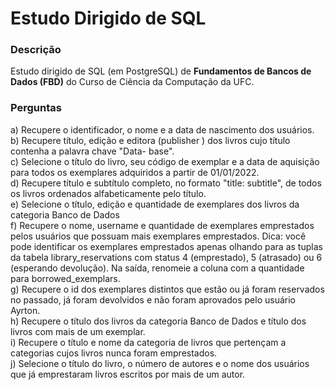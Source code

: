 # Estudo Dirigido de SQL

### Descrição

<p>Estudo dirigido de SQL (em PostgreSQL) de <b>Fundamentos de Bancos de Dados (FBD)</b> do Curso de Ciência da Computação da UFC. </p>

### Perguntas

a) Recupere o identificador, o nome e a data de nascimento dos usuários. <br>
b) Recupere título, edição e editora (publisher ) dos livros cujo título contenha a palavra chave "Data-
base". <br>
c) Selecione o título do livro, seu código de exemplar e a data de aquisição para todos os exemplares
adquiridos a partir de 01/01/2022. <br>
d) Recupere título e subtítulo completo, no formato "title: subtitle", de todos os livros ordenados
alfabeticamente pelo título. <br>
e) Selecione o título, edição e quantidade de exemplares dos livros da categoria Banco de Dados <br>
f) Recupere o nome, username e quantidade de exemplares emprestados pelos usuários que possuam
mais exemplares emprestados. Dica: você pode identificar os exemplares emprestados apenas
olhando para as tuplas da tabela library_reservations com status 4 (emprestado), 5 (atrasado) ou
6 (esperando devolução). Na saída, renomeie a coluna com a quantidade para borrowed_exemplars. <br>
g) Recupere o id dos exemplares distintos que estão ou já foram reservados no passado, já foram
devolvidos e não foram aprovados pelo usuário Ayrton. <br>
h) Recupere o título dos livros da categoria Banco de Dados e título dos livros com mais de um
exemplar. <br>
i) Recupere o título e nome da categoria de livros que pertençam a categorias cujos livros nunca foram
emprestados. <br>
j) Selecione o título do livro, o número de autores e o nome dos usuários que já emprestaram livros
escritos por mais de um autor. <br>
